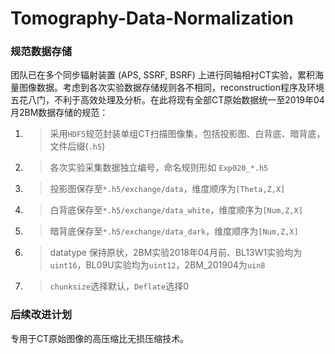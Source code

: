 # Tomography-Data-Normalization

### 规范数据存储

团队已在多个同步辐射装置 (APS, SSRF, BSRF) 上进行同轴相衬CT实验，累积海量图像数据。考虑到各次实验数据存储规则各不相同，reconstruction程序及环境五花八门，不利于高效处理及分析。在此将现有全部CT原始数据统一至2019年04月2BM数据存储的规范：

1. > 采用`HDF5`规范封装单组CT扫描图像集，包括投影图、白背底、暗背底，文件后缀(`.h5`)

2. > 各次实验采集数据独立编号，命名规则形如 `Exp020_*.h5`

3. > 投影图保存至`*.h5/exchange/data`，维度顺序为`[Theta,Z,X]`

4. > 白背底保存至`*.h5/exchange/data_white`，维度顺序为`[Num,Z,X]`

5. > 暗背底保存至`*.h5/exchange/data_dark`，维度顺序为`[Num,Z,X]`

6. > datatype 保持原状，2BM实验2018年04月前、BL13W1实验均为`uint16`，BL09U实验均为`uint12`，2BM_201904为`uin8`

7. > `chunksize`选择默认，`Deflate`选择0

### 后续改进计划

专用于CT原始图像的高压缩比无损压缩技术。
